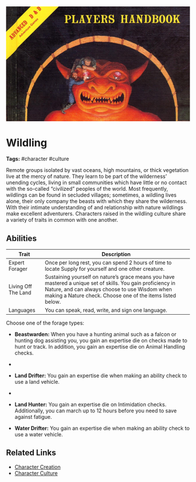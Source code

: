 ![heading](../../assets/images/heading.jpg)

# Wildling

**Tags:**  #character #culture 

Remote groups isolated by vast oceans, high mountains, or thick vegetation live at the mercy of nature. They learn to be part of the wilderness’ unending cycles, living in small communities which have little or no contact with the so-called “civilized” peoples of the world. Most frequently, wildlings can be found in secluded villages; sometimes, a wildling lives alone, their only company the beasts with which they share the wilderness. With their intimate understanding of and relationship with nature wildlings make excellent adventurers. Characters raised in the wildling culture share a variety of traits in common with one another. 

## Abilities

| Trait | Description |
| ----- | ----------- |
| Expert Forager | Once per long rest, you can spend 2 hours of time to locate Supply for yourself and one other creature. |
| Living Off The Land | Sustaining yourself on nature’s grace means you have mastered a unique set of skills. You gain proficiency in Nature, and can always choose to use Wisdom when making a Nature check. Choose one of the items listed below. |
| Languages | You can speak, read, write, and sign one language. |

Choose one of the forage types:
- **Beastwarden:** When you have a hunting animal such as a falcon or hunting dog assisting you, you gain an expertise die on checks made to hunt or track. In addition, you gain an expertise die on Animal Handling checks.
- 
- **Land Drifter:** You gain an expertise die when making an ability check to use a land vehicle.
- 
- **Land Hunter:** You gain an expertise die on Intimidation checks. Additionally, you can march up to 12 hours before you need to save against fatigue.

- **Water Drifter:** You gain an expertise die when making an ability check to use a water vehicle.

## Related Links
- [Character Creation](../../20_character_creation.md)
- [Character Culture](../../23_character_culture.md)